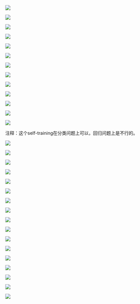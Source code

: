 ![](assets/2022-04-11-20-02-08-image.png)

![](assets/2022-04-11-20-05-43-image.png)

![](assets/2022-04-11-20-06-14-image.png)

![](assets/2022-04-11-20-06-52-image.png)

![](assets/2022-04-11-20-08-31-image.png)

![](assets/2022-04-11-20-08-59-image.png)

![](assets/2022-04-11-20-09-14-image.png)

![](assets/2022-04-11-20-10-11-image.png)

![](assets/2022-04-11-20-11-02-image.png)

![](assets/2022-04-11-20-14-02-image.png)

![](assets/2022-04-11-20-15-45-image.png)

![](assets/2022-04-11-20-16-45-image.png)

![](assets/2022-04-11-20-18-22-image.png)

注释：这个self-training在分类问题上可以，回归问题上是不行的。

![](assets/2022-04-11-20-21-48-image.png)

![](assets/2022-04-11-21-58-15-image.png)

![](assets/2022-04-11-21-59-54-image.png)

![](assets/2022-04-11-22-00-43-image.png)

![](assets/2022-04-11-22-02-48-image.png)

![](assets/2022-04-11-22-04-29-image.png)

![](assets/2022-04-11-22-05-30-image.png)

![](assets/2022-04-11-22-05-41-image.png)

![](assets/2022-04-11-22-06-17-image.png)

![](assets/2022-04-11-22-08-12-image.png)

![](assets/2022-04-11-22-09-56-image.png)

![](assets/2022-04-11-22-11-54-image.png)

![](assets/2022-04-11-22-14-26-image.png)

![](assets/2022-04-11-22-16-06-image.png)

![](assets/2022-04-11-22-17-42-image.png)

![](assets/2022-04-11-22-17-52-image.png)

![](assets/2022-04-11-22-18-36-image.png)
